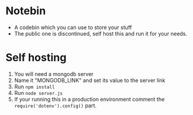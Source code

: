 # Notebin

- A codebin which you can use to store your stuff
- The public one is discontinued, self host this and run it for your needs.

# Self hosting

1. You will need a mongodb server
2. Name it "MONGODB_LINK" and set its value to the server link
3. Run `npm install`
4. Run `node server.js`
5. If your running this in a production environment comment the `require('dotenv').config()` part.
